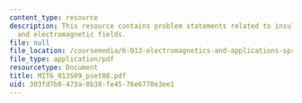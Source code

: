 ```yaml
---
content_type: resource
description: This resource contains problem statements related to insulator, resonance,
  and electromagnetic fields.
file: null
file_location: /coursemedia/6-013-electromagnetics-and-applications-spring-2009/303fd7b8473a8b38fe4576e6770e3ee1_MIT6_013S09_pset08.pdf
file_type: application/pdf
resourcetype: Document
title: MIT6_013S09_pset08.pdf
uid: 303fd7b8-473a-8b38-fe45-76e6770e3ee1
---
```

